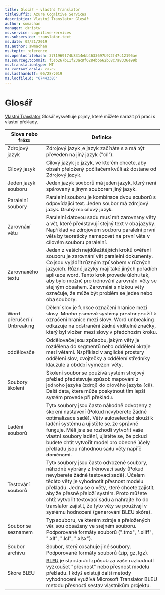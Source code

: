 ```yaml
---
title: Glosář – vlastní Translator
titleSuffix: Azure Cognitive Services
description: Vlastní Translator Glosář
author: swmachan
manager: christw
ms.service: cognitive-services
ms.subservice: translator-text
ms.date: 02/21/2019
ms.author: swmachan
ms.topic: reference
ms.openlocfilehash: 3781969f74b8314ebb4633697b922f47c12196ae
ms.sourcegitcommit: f56b267b11f23ac8f6284bb662b38c7a8336e99b
ms.translationtype: MT
ms.contentlocale: cs-CZ
ms.lasthandoff: 06/28/2019
ms.locfileid: "67443383"
---
```

# <a name="glossary"></a>Glosář

[Vlastní Translator](https://portal.customtranslator.azure.ai) Glosář vysvětluje pojmy, které můžete narazit při práci s vlastní překlady.

| **Slova nebo fráze**       | **Definice**                                                                                                                                                                                                                                                                                                                                                                                                                                                            |
|--------------------------|---------------------------------------------------------------------------------------------------------------------------------------------------------------------------------------------------------------------------------------------------------------------------------------------------------------------------------------------------------------------------------------------------------------------------------------------------------------------------|
| Zdrojový jazyk          | Zdrojový jazyk je jazyk začínáte s a má být převeden na jiný jazyk ("cíl").                                                                                                                                                                                                                                                                                                                                                         |
| Cílový jazyk          | Cílový jazyk je jazyk, ve kterém chcete, aby obsah přeložený počítačem kvůli až dostane od Zdrojový jazyk.                                                                                                                                                                                                                                                                                                                                               |
| Jeden jazyk souboru         | Jeden jazyk souborů má jeden jazyk, který není spárovaný s jiným souborem jiný jazyk.                                                                                                                                                                                                                                                                                                                                                                 |
| Paralelní soubory           | Paralelní souboru je kombinace dvou souborů s odpovídající text. Jeden soubor má zdrojový jazyk. Druhý má cílový jazyk.                                                                                                                                                                                                                                                                                                                                         |
| Zarovnání větu       | Paralelní datovou sadu musí mít zarovnány věty a vět, které představují stejný text v oba jazyky. Například ve zdrojovém souboru paralelní první věta by teoreticky namapovat na první věta v cílovém souboru paralelní.                                                                                                                                                                                                                               |
| Zarovnaného textu             | Jeden z vašich nejdůležitějších kroků ověření souboru je zarovnání vět paralelní dokumenty. Co jsou vyjádřit různým způsobem v různých jazycích. Různé jazyky mají také jiných pořadích aplikace word. Tento krok provede úlohu tak, aby bylo možné pro trénování zarovnání věty se stejným obsahem. Zarovnání s nízkou věty označuje, že může být problém se jeden nebo oba soubory. |
| Word přerušení / Unbreaking | Dělení slov je funkce označení hranice mezi slovy. Mnoho písmové systémy prostor použít k označení hranice mezi slovy. Word unbreaking odkazuje na odstranění žádné viditelné značky, který byl vložen mezi slovy v předchozím kroku.                                                                                                                                                                                                  |
| oddělovače               | Oddělovače jsou způsobu, jakým věty je rozdělena do segmentů nebo oddělení okraje mezi větami. Například v anglické prostory oddělení slov, dvojtečky a oddělení středníky klauzule a období vymezení věty.                                                                                                                                                                                                                                         |
| Soubory školení           | Školení soubor se používá systém strojový překlad představuje způsob mapování z jednoho jazyka (zdroj) do cílového jazyka (cíl). Další data, která může poskytnout tím lepší systém provede při překladu.                                                                                                                                                                                                               |
| Ladění souborů             | Tyto soubory jsou často náhodně odvozeny z školení nastavení (Pokud nevyberete žádné optimalizace sadě). Věty autoselected slouží k ladění systému a ujistěte se, že správně funguje. Měli jste se rozhodli vytvořit vaše vlastní soubory ladění, ujistěte se, že pokud budete chtít vytvořit model pro obecné účely překladu jsou náhodnou sadu věty napříč doménami.                                                                                 |
| Testování souborů            | Tyto soubory jsou často odvozené soubory, náhodně vybrány z trénovací sady (Pokud nevyberete žádné testovací sadě). Účelem těchto věty je vyhodnotit přesnost modelu překladu. Jedná se o věty, které chcete zajistit, aby že přesně přeloží systém. Proto můžete chtít vytvořit testovací sadu a nahrajte ho do translator zajistit, že tyto věty se používají v systému hodnocení (generování BLEU skóre).   |
| Soubor se seznamem               | Typ souboru, ve kterém zdroje a přeložených vět jsou obsaženy ve stejném souboru. Podporované formáty souborů (".tmx", ".xliff", ".xlf", ".lcl", ".xlsx").                                                                                                                                                                                                                                                                                                                       |
| Soubor archivu             | Soubor, který obsahuje jiné soubory. Podporované formáty souborů (zip, gz, tgz).                                                                                                                                                                                                                                                                                                                                                                                                |
| Skóre BLEU               | [BLEU](what-is-bleu-score.md) je standardní způsob za vaše rozhodnutí vyzkoušet "přesnost" nebo přesnost modelu překladu. I když existují další metody vyhodnocení využívá Microsoft Translator BLEU metodu přesnosti sestav vlastníkům projektu.
